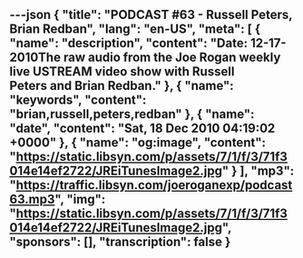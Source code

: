 ---json
{
  "title": "PODCAST #63 - Russell Peters, Brian Redban",
  "lang": "en-US",
  "meta": [
    {
      "name": "description",
      "content": "Date: 12-17-2010The raw audio from the Joe Rogan weekly live USTREAM video show with Russell Peters and Brian Redban."
    },
    {
      "name": "keywords",
      "content": "brian,russell,peters,redban"
    },
    {
      "name": "date",
      "content": "Sat, 18 Dec 2010 04:19:02 +0000"
    },
    {
      "name": "og:image",
      "content": "https://static.libsyn.com/p/assets/7/1/f/3/71f3014e14ef2722/JREiTunesImage2.jpg"
    }
  ],
  "mp3": "https://traffic.libsyn.com/joeroganexp/podcast63.mp3",
  "img": "https://static.libsyn.com/p/assets/7/1/f/3/71f3014e14ef2722/JREiTunesImage2.jpg",
  "sponsors": [],
  "transcription": false
}
---
<episode-header />

<timemark seconds="0" />

<transcribe-call-to-action />

<episode-footer />